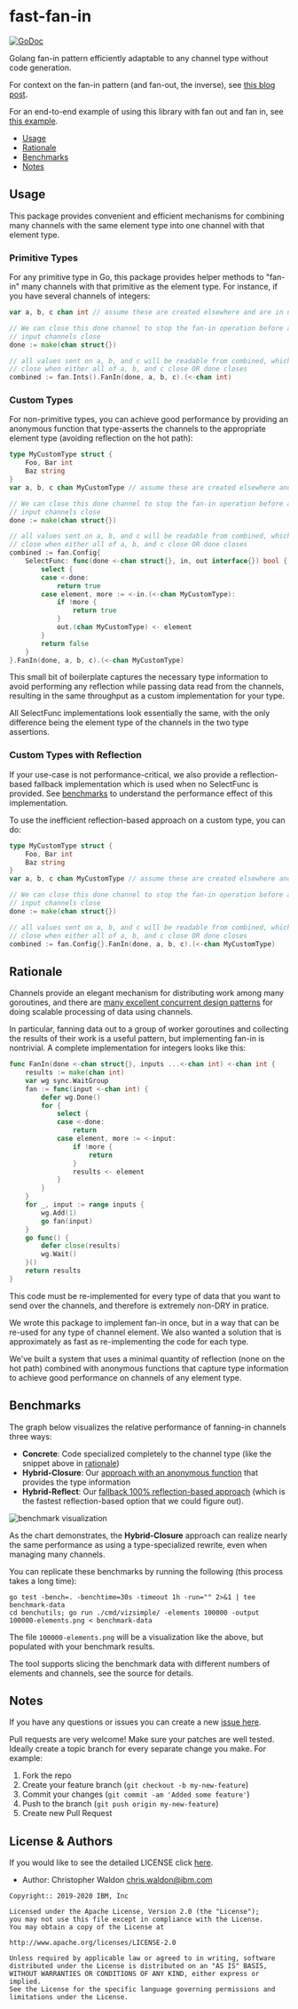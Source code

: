 # fast-fan-in

[![GoDoc](https://godoc.org/github.com/IBM/fast-fan-in?status.svg)](https://godoc.org/github.com/IBM/fast-fan-in)

Golang fan-in pattern efficiently adaptable to any channel type without code generation.

For context on the fan-in pattern (and fan-out, the inverse), see [this blog post](https://blog.golang.org/pipelines).

For an end-to-end example of using this library with fan out and fan in, see [this example](https://github.com/IBM/fast-fan-in/blob/master/fan-in_test.go#L303).

- [Usage](#usage)
- [Rationale](#rationale)
- [Benchmarks](#benchmarks)
- [Notes](#notes)

## Usage

This package provides convenient and efficient mechanisms for combining many channels
with the same element type into one channel with that element type.

### Primitive Types

For any primitive type in Go, this package provides helper methods to "fan-in" many
channels with that primitive as the element type. For instance, if you have several
channels of integers:

```go
var a, b, c chan int // assume these are created elsewhere and are in use

// We can close this done channel to stop the fan-in operation before all of the
// input channels close
done := make(chan struct{})

// all values sent on a, b, and c will be readable from combined, which will only
// close when either all of a, b, and c close OR done closes
combined := fan.Ints().FanIn(done, a, b, c).(<-chan int)
```

### Custom Types

For non-primitive types, you can achieve good performance by providing an anonymous function
that type-asserts the channels to the appropriate element type (avoiding reflection on the
hot path):

```go
type MyCustomType struct {
    Foo, Bar int
    Baz string
}
var a, b, c chan MyCustomType // assume these are created elsewhere and are in use

// We can close this done channel to stop the fan-in operation before all of the
// input channels close
done := make(chan struct{})

// all values sent on a, b, and c will be readable from combined, which will only
// close when either all of a, b, and c close OR done closes
combined := fan.Config{
    SelectFunc: func(done <-chan struct{}, in, out interface{}) bool {
 		select {
 		case <-done:
 			return true
 		case element, more := <-in.(<-chan MyCustomType):
 			if !more {
 				return true
 			}
 			out.(chan MyCustomType) <- element
 		}
 		return false
 	}
}.FanIn(done, a, b, c).(<-chan MyCustomType)
```

This small bit of boilerplate captures the necessary type information to avoid performing
any reflection while passing data read from the channels, resulting in the same throughput
as a custom implementation for your type.

All SelectFunc implementations look essentially the same, with the only difference being
the element type of the channels in the two type assertions.

### Custom Types with Reflection

If your use-case is not performance-critical, we also provide a reflection-based fallback
implementation which is used when no SelectFunc is provided. See [benchmarks](#benchmarks)
to understand the performance effect of this implementation.

To use the inefficient reflection-based approach on a custom type, you can do:

```go
type MyCustomType struct {
    Foo, Bar int
    Baz string
}
var a, b, c chan MyCustomType // assume these are created elsewhere and are in use

// We can close this done channel to stop the fan-in operation before all of the
// input channels close
done := make(chan struct{})

// all values sent on a, b, and c will be readable from combined, which will only
// close when either all of a, b, and c close OR done closes
combined := fan.Config{}.FanIn(done, a, b, c).(<-chan MyCustomType)
```

## Rationale

Channels provide an elegant mechanism for distributing work among many goroutines, and
there are [many excellent concurrent design patterns](https://blog.golang.org/pipelines) for doing scalable processing
of data using channels.

In particular, fanning data out to a group of worker goroutines and collecting the results
of their work is a useful pattern, but implementing fan-in is nontrivial. A complete
implementation for integers looks like this:

```go
func FanIn(done <-chan struct{}, inputs ...<-chan int) <-chan int {
	results := make(chan int)
	var wg sync.WaitGroup
	fan := func(input <-chan int) {
		defer wg.Done()
		for {
			select {
			case <-done:
				return
			case element, more := <-input:
				if !more {
					return
				}
				results <- element
			}
		}
	}
	for _, input := range inputs {
		wg.Add(1)
		go fan(input)
	}
	go func() {
		defer close(results)
		wg.Wait()
	}()
	return results
}
```

This code must be re-implemented for every type of data that you want to send
over the channels, and therefore is extremely non-DRY in pratice.

We wrote this package to implement fan-in once, but in a way that can be re-used
for any type of channel element. We also wanted a solution that is approximately as
fast as re-implementing the code for each type.

We've built a system that uses a minimal quantity of reflection (none on the
hot path) combined with anonymous functions that capture type information to achieve
good performance on channels of any element type.

## Benchmarks

The graph below visualizes the relative performance of fanning-in channels three
ways:

- **Concrete**: Code specialized completely to the channel type (like the snippet above in [rationale](#rationale))
- **Hybrid-Closure**: Our [approach with an anonymous function](#custom-types) that provides the type information
- **Hybrid-Reflect**: Our [fallback 100% reflection-based approach](#custom-types-with-reflection) (which is the fastest reflection-based option that we could figure out).

![benchmark visualization](https://raw.githubusercontent.com/IBM/fast-fan-in/master/img/benchmarks.png)

As the chart demonstrates, the **Hybrid-Closure** approach can realize nearly the same performance as using a type-specialized rewrite, even when managing many channels.

You can replicate these benchmarks by running the following (this process takes a long time):

```shell
go test -bench=. -benchtime=30s -timeout 1h -run="" 2>&1 | tee benchmark-data
cd benchutils; go run ./cmd/vizsimple/ -elements 100000 -output 100000-elements.png < benchmark-data
```

The file `100000-elements.png` will be a visualization like the above, but populated with your benchmark results.

The tool supports slicing the benchmark data with different numbers of elements and channels, see the source for details.

## Notes

If you have any questions or issues you can create a new [issue here](https://github.com/ibm/fast-fan-in/issues).

Pull requests are very welcome! Make sure your patches are well tested.
Ideally create a topic branch for every separate change you make. For
example:

1. Fork the repo
2. Create your feature branch (`git checkout -b my-new-feature`)
3. Commit your changes (`git commit -am 'Added some feature'`)
4. Push to the branch (`git push origin my-new-feature`)
5. Create new Pull Request

## License & Authors

If you would like to see the detailed LICENSE click [here](LICENSE).

- Author: Christopher Waldon  <chris.waldon@ibm.com>

```text
Copyright:: 2019-2020 IBM, Inc

Licensed under the Apache License, Version 2.0 (the "License");
you may not use this file except in compliance with the License.
You may obtain a copy of the License at

http://www.apache.org/licenses/LICENSE-2.0

Unless required by applicable law or agreed to in writing, software
distributed under the License is distributed on an "AS IS" BASIS,
WITHOUT WARRANTIES OR CONDITIONS OF ANY KIND, either express or implied.
See the License for the specific language governing permissions and
limitations under the License.
```

